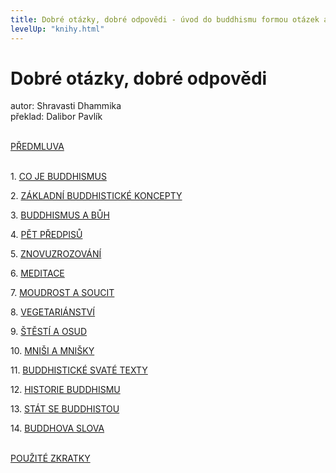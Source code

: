 ```yaml
---
title: Dobré otázky, dobré odpovědi - úvod do buddhismu formou otázek a odpovědí
levelUp: "knihy.html"
---
```


# Dobré otázky, dobré odpovědi

autor: Shravasti Dhammika<br>
překlad: Dalibor Pavlík<br><br>

[PŘEDMLUVA](/knihy/dobre-otazky-dobre-odpovedi/0-predmluva.html) <br><br>

<span>1.</span> [CO JE BUDDHISMUS](/knihy/dobre-otazky-dobre-odpovedi/1-co-je-buddhismus.html)

<span>2.</span> [ZÁKLADNÍ BUDDHISTICKÉ KONCEPTY](/knihy/dobre-otazky-dobre-odpovedi/2-zakladni-buddhisticke-koncepty.html)

<span>3.</span> [BUDDHISMUS A BŮH](/knihy/dobre-otazky-dobre-odpovedi/3-buddhismus-a-buh.html)

<span>4.</span> [PĚT PŘEDPISŮ](/knihy/dobre-otazky-dobre-odpovedi/4-pet-predpisu.html)

<span>5.</span> [ZNOVUZROZOVÁNÍ](/knihy/dobre-otazky-dobre-odpovedi/5-znovuzrozovani.html)

<span>6.</span> [MEDITACE](/knihy/dobre-otazky-dobre-odpovedi/6-meditace.html)

<span>7.</span> [MOUDROST A SOUCIT](/knihy/dobre-otazky-dobre-odpovedi/7-moudrost-a-soucit.html)

<span>8.</span> [VEGETARIÁNSTVÍ](/knihy/dobre-otazky-dobre-odpovedi/8-vegetarianstvi.html)

<span>9.</span> [ŠTĚSTÍ A OSUD](/knihy/dobre-otazky-dobre-odpovedi/9-stesti-a-osud.html)

<span>10.</span> [MNIŠI A MNIŠKY](/knihy/dobre-otazky-dobre-odpovedi/10-mnisi-a-mnisky.html)

<span>11.</span> [BUDDHISTICKÉ SVATÉ TEXTY](/knihy/dobre-otazky-dobre-odpovedi/11-buddhisticke-svate-texty.html)

<span>12.</span> [HISTORIE BUDDHISMU](/knihy/dobre-otazky-dobre-odpovedi/12-historie-buddhismu.html)

<span>13.</span> [STÁT SE BUDDHISTOU](/knihy/dobre-otazky-dobre-odpovedi/13-stat-se-buddhistou.html)

<span>14.</span> [BUDDHOVA SLOVA](/knihy/dobre-otazky-dobre-odpovedi/14-buddhova-slova.html)<br><br>

[POUŽITÉ ZKRATKY](/knihy/dobre-otazky-dobre-odpovedi/pouzite-zkratky.html)<br><br>

<div style="display:none">
<span class="underline">Oprávnění</span><br>
Kdokoli smí tuto knihu:

<ul>
<li>jakýmkoli způsobem zveřejnit či distribuovat</li>
<li>vytisknout pro své přátele nebo pro účely vzdělávání</li>
<li>vytisknout i pro komerční distribuci: je dovoleno tuto knihu
vytisknout a prodávat</li>
<li>vytvořit z této knihy audioknihu a tuto knihu jakýmkoli způsobem distribuovat - umístit ji například na svůj YouTube kanál</li>
<li>vytvořit z této knihy audioknihu a tuto audioknihu distribuovat komerčním způsobem: je dovoleno prodávat audioknihu, která vznikne z této knihy</li>
</ul>
</div>
